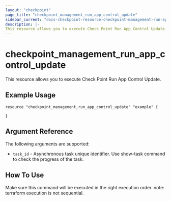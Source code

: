 ```yaml
---
layout: "checkpoint"
page_title: "checkpoint_management_run_app_control_update"
sidebar_current: "docs-checkpoint-resource-checkpoint-management-run-app-control-update"
description: |-
This resource allows you to execute Check Point Run App Control Update.
---
```


# checkpoint_management_run_app_control_update

This resource allows you to execute Check Point Run App Control Update.

## Example Usage

```hcl
resource "checkpoint_management_run_app_control_update" "example" {

}
```

## Argument Reference

The following arguments are supported:
* `task_id` - Asynchronous task unique identifier. Use show-task command to check the progress of the task.



## How To Use
Make sure this command will be executed in the right execution order. 
note: terraform execution is not sequential.  

